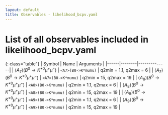 ```yaml
---
layout: default
title: Observables - likelihood_bcpv.yaml
---
```


# List of all observables included in likelihood_bcpv.yaml

{: class="table"}
| Symbol | Name | Arguments |
|------|--------|--------------|
| $\langle A_7\rangle(B^0\to K^{\ast 0}\mu^+\mu^-)$ | `<A7>(B0->K*mumu)` | q2min = 1.1, q2max = 6 |
| $\langle A_7\rangle(B^0\to K^{\ast 0}\mu^+\mu^-)$ | `<A7>(B0->K*mumu)` | q2min = 15, q2max = 19 |
| $\langle A_8\rangle(B^0\to K^{\ast 0}\mu^+\mu^-)$ | `<A8>(B0->K*mumu)` | q2min = 1.1, q2max = 6 |
| $\langle A_8\rangle(B^0\to K^{\ast 0}\mu^+\mu^-)$ | `<A8>(B0->K*mumu)` | q2min = 15, q2max = 19 |
| $\langle A_9\rangle(B^0\to K^{\ast 0}\mu^+\mu^-)$ | `<A9>(B0->K*mumu)` | q2min = 1.1, q2max = 6 |
| $\langle A_9\rangle(B^0\to K^{\ast 0}\mu^+\mu^-)$ | `<A9>(B0->K*mumu)` | q2min = 15, q2max = 19 |
